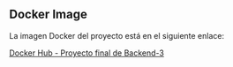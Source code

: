 ## Docker Image

La imagen Docker del proyecto está en el siguiente enlace:

[Docker Hub - Proyecto final de Backend-3](https://hub.docker.com/repository/docker/dinomonetto/entregafinalbackend/general)
